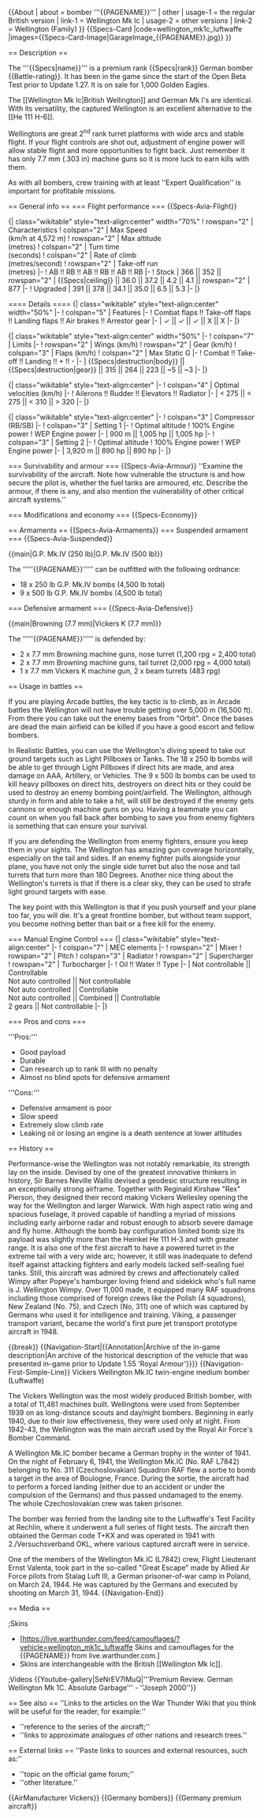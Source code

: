 {{About
| about = bomber '''{{PAGENAME}}'''
| other
| usage-1 = the regular British version
| link-1 = Wellington Mk Ic
| usage-2 = other versions
| link-2 = Wellington (Family)
}}
{{Specs-Card
|code=wellington_mk1c_luftwaffe
|images={{Specs-Card-Image|GarageImage_{{PAGENAME}}.jpg}}
}}

== Description ==
<!-- ''In the description, the first part should be about the history of and the creation and combat usage of the aircraft, as well as its key features. In the second part, tell the reader about the aircraft in the game. Insert a screenshot of the vehicle, so that if the novice player does not remember the vehicle by name, he will immediately understand what kind of vehicle the article is talking about.'' -->
The '''{{Specs|name}}''' is a premium rank {{Specs|rank}} German bomber {{Battle-rating}}. It has been in the game since the start of the Open Beta Test prior to Update 1.27. It is on sale for 1,000 Golden Eagles.

The [[Wellington Mk Ic|British Wellington]] and German Mk I's are identical. With its versatility, the captured Wellington is an excellent alternative to the [[He 111 H-6]].

Wellingtons are great 2<sup>nd</sup> rank turret platforms with wide arcs and stable flight. If your flight controls are shot out, adjustment of engine power will allow stable flight and more opportunities to fight back. Just remember it has only 7.7 mm (.303 in) machine guns so it is more luck to earn kills with them.

As with all bombers, crew training with at least ''Expert Qualification'' is important for profitable missions.

== General info ==
=== Flight performance ===
{{Specs-Avia-Flight}}
<!-- ''Describe how the aircraft behaves in the air. Speed, manoeuvrability, acceleration and allowable loads - these are the most important characteristics of the vehicle.'' -->

{| class="wikitable" style="text-align:center" width="70%"
! rowspan="2" | Characteristics
! colspan="2" | Max Speed<br>(km/h at 4,572 m)
! rowspan="2" | Max altitude<br>(metres)
! colspan="2" | Turn time<br>(seconds)
! colspan="2" | Rate of climb<br>(metres/second)
! rowspan="2" | Take-off run<br>(metres)
|-
! AB !! RB !! AB !! RB !! AB !! RB
|-
! Stock
| 366 || 352 || rowspan="2" | {{Specs|ceiling}} || 36.0 || 37.2 || 4.2 || 4.1 || rowspan="2" | 877
|-
! Upgraded
| 391 || 378 || 34.1 || 35.0 || 6.5 || 5.3
|-
|}

==== Details ====
{| class="wikitable" style="text-align:center" width="50%"
|-
! colspan="5" | Features
|-
! Combat flaps !! Take-off flaps !! Landing flaps !! Air brakes !! Arrestor gear
|-
| ✓ || ✓ || ✓ || X || X     <!-- ✓ -->
|-
|}

{| class="wikitable" style="text-align:center" width="50%"
|-
! colspan="7" | Limits
|-
! rowspan="2" | Wings (km/h)
! rowspan="2" | Gear (km/h)
! colspan="3" | Flaps (km/h)
! colspan="2" | Max Static G
|-
! Combat !! Take-off !! Landing !! + !! -
|-
| {{Specs|destruction|body}} || {{Specs|destruction|gear}} || 315 || 264 || 223 || ~5 || ~3
|-
|}

{| class="wikitable" style="text-align:center"
|-
! colspan="4" | Optimal velocities (km/h)
|-
! Ailerons !! Rudder !! Elevators !! Radiator
|-
| < 275 || < 275 || < 310 || > 320
|-
|}

{| class="wikitable" style="text-align:center"
|-
! colspan="3" | Compressor (RB/SB)
|-
! colspan="3" | Setting 1
|-
! Optimal altitude
! 100% Engine power
! WEP Engine power
|-
| 900 m || 1,005 hp || 1,005 hp
|-
! colspan="3" | Setting 2
|-
! Optimal altitude
! 100% Engine power
! WEP Engine power
|-
| 3,920 m || 890 hp || 890 hp
|-
|}

=== Survivability and armour ===
{{Specs-Avia-Armour}}
''Examine the survivability of the aircraft. Note how vulnerable the structure is and how secure the pilot is, whether the fuel tanks are armoured, etc. Describe the armour, if there is any, and also mention the vulnerability of other critical aircraft systems.''

=== Modifications and economy ===
{{Specs-Economy}}

== Armaments ==
{{Specs-Avia-Armaments}}
=== Suspended armament ===
{{Specs-Avia-Suspended}}
<!-- ''Describe the aircraft's suspended armament: additional cannons under the wings, bombs, rockets and torpedoes. This section is especially important for bombers and attackers. If there is no suspended weaponry remove this subsection.'' -->
{{main|G.P. Mk.IV (250 lb)|G.P. Mk.IV (500 lb)}}

The '''''{{PAGENAME}}''''' can be outfitted with the following ordnance:

* 18 x 250 lb G.P. Mk.IV bombs (4,500 lb total)
* 9 x 500 lb G.P. Mk.IV bombs (4,500 lb total)

=== Defensive armament ===
{{Specs-Avia-Defensive}}
<!-- ''Defensive armament with turret machine guns or cannons, crewed by gunners. Examine the number of gunners and what belts or drums are better to use. If defensive weaponry is not available, remove this subsection.'' -->
{{main|Browning (7.7 mm)|Vickers K (7.7 mm)}}

The '''''{{PAGENAME}}''''' is defended by:

* 2 x 7.7 mm Browning machine guns, nose turret (1,200 rpg = 2,400 total)
* 2 x 7.7 mm Browning machine guns, tail turret (2,000 rpg = 4,000 total)
* 1 x 7.7 mm Vickers K machine gun, 2 x beam turrets (483 rpg)

== Usage in battles ==
<!-- ''Describe the tactics of playing in the aircraft, the features of using aircraft in a team and advice on tactics. Refrain from creating a "guide" - do not impose a single point of view, but instead, give the reader food for thought. Examine the most dangerous enemies and give recommendations on fighting them. If necessary, note the specifics of the game in different modes (AB, RB, SB).'' -->
If you are playing Arcade battles, the key tactic is to climb, as in Arcade battles the Wellington will not have trouble getting over 5,000 m (16,500 ft). From there you can take out the enemy bases from "Orbit". Once the bases are dead the main airfield can be killed if you have a good escort and fellow bombers.

In Realistic Battles, you can use the Wellington's diving speed to take out ground targets such as Light Pillboxes or Tanks. The 18 x 250 lb bombs will be able to get through Light Pillboxes if direct hits are made, and area damage on AAA, Artillery, or Vehicles. The 9 x 500 lb bombs can be used to kill heavy pillboxes on direct hits, destroyers on direct hits or they could be used to destroy an enemy bombing point/airfield.
The Wellington, although sturdy in form and able to take a hit, will still be destroyed if the enemy gets cannons or enough machine guns on you. Having a teammate you can count on when you fall back after bombing to save you from enemy fighters is something that can ensure your survival.

If you are defending the Wellington from enemy fighters, ensure you keep them in your sights. The Wellington has amazing gun coverage horizontally, especially on the tail and sides. If an enemy fighter pulls alongside your plane, you have not only the single side turret but also the nose and tail turrets that turn more than 180 Degrees.
Another nice thing about the Wellington's turrets is that if there is a clear sky, they can be used to strafe light ground targets with ease.

The key point with this Wellington is that if you push yourself and your plane too far, you will die. It's a great frontline bomber, but without team support, you become nothing better than bait or a free kill for the enemy.

=== Manual Engine Control ===
{| class="wikitable" style="text-align:center"
|-
! colspan="7" | MEC elements
|-
! rowspan="2" | Mixer
! rowspan="2" | Pitch
! colspan="3" | Radiator
! rowspan="2" | Supercharger
! rowspan="2" | Turbocharger
|-
! Oil !! Water !! Type
|-
| Not controllable || Controllable<br>Not auto controlled || Not controllable<br>Not auto controlled || Controllable<br>Not auto controlled || Combined || Controllable<br>2 gears || Not controllable
|-
|}

=== Pros and cons ===
<!-- ''Summarise and briefly evaluate the vehicle in terms of its characteristics and combat effectiveness. Mark its pros and cons in the bulleted list. Try not to use more than 6 points for each of the characteristics. Avoid using categorical definitions such as "bad", "good" and the like - use substitutions with softer forms such as "inadequate" and "effective".'' -->

'''Pros:'''

* Good payload
* Durable
* Can research up to rank III with no penalty 
* Almost no blind spots for defensive armament 

'''Cons:'''

* Defensive armament is poor
* Slow speed
* Extremely slow climb rate
* Leaking oil or losing an engine is a death sentence at lower altitudes

== History ==
<!-- ''Describe the history of the creation and combat usage of the aircraft in more detail than in the introduction. If the historical reference turns out to be too long, take it to a separate article, taking a link to the article about the vehicle and adding a block "/History" (example: <nowiki>https://wiki.warthunder.com/(Vehicle-name)/History</nowiki>) and add a link to it here using the <code>main</code> template. Be sure to reference text and sources by using <code><nowiki><ref></ref></nowiki></code>, as well as adding them at the end of the article with <code><nowiki><references /></nowiki></code>. This section may also include the vehicle's dev blog entry (if applicable) and the in-game encyclopedia description (under <code><nowiki>=== In-game description ===</nowiki></code>, also if applicable).'' -->
Performance-wise the Wellington was not notably remarkable, its strength lay on the inside. Devised by one of the greatest innovative thinkers in history, Sir Barnes Neville Wallis devised a geodesic structure resulting in an exceptionally strong airframe. Together with Reginald Kirshaw "Rex" Pierson, they designed their record making Vickers Wellesley opening the way for the Wellington and larger Warwick. With high aspect ratio wing and spacious fuselage, it proved capable of handling a myriad of missions including early airborne radar and robust enough to absorb severe damage and fly home. Although the bomb bay configuration limited bomb size its payload was slightly more than the Heinkel He 111 H-3 and with greater range. It is also one of the first aircraft to have a powered turret in the extreme tail with a very wide arc; however, it still was inadequate to defend itself against attacking fighters and early models lacked self-sealing fuel tanks. Still, this aircraft was admired by crews and affectionately called Wimpy after Popeye's hamburger loving friend and sidekick who's full name is J. Wellington Wimpy. Over 11,000 made, it equipped many RAF squadrons including those comprised of foreign crews like the Polish (4 squadrons), New Zealand (No. 75), and Czech (No, 311) one of which was captured by Germans who used it for intelligence and training. Viking, a passenger transport variant, became the world's first pure jet transport prototype aircraft in 1948.

{{break}}
{{Navigation-Start|{{Annotation|Archive of the in-game description|An archive of the historical description of the vehicle that was presented in-game prior to Update 1.55 'Royal Armour'}}}}
{{Navigation-First-Simple-Line}}
Vickers Wellington Mk.IC twin-engine medium bomber (Luftwaffe)

The Vickers Wellington was the most widely produced British bomber, with a total of 11,461 machines built. Wellingtons were used from September 1939 on as long-distance scouts and day/night bombers. Beginning in early 1940, due to their low effectiveness, they were used only at night. From 1942-43, the Wellington was the main aircraft used by the Royal Air Force's Bomber Command.

A Wellington Mk.IC bomber became a German trophy in the winter of 1941. On the night of February 6, 1941, the Wellington Mk.IC (No. RAF L7842) belonging to No. 311 (Czechoslovakian) Squadron RAF flew a sortie to bomb a target in the area of Boulogne, France. During the sortie, the aircraft had to perform a forced landing (either due to an accident or under the compulsion of the Germans) and thus passed undamaged to the enemy. The whole Czechoslovakian crew was taken prisoner.

The bomber was ferried from the landing site to the Luftwaffe's Test Facility at Rechlin, where it underwent a full series of flight tests. The aircraft then obtained the German code T+KX and was operated in 1941 with 2./Versuchsverband OKL, where various captured aircraft were in service.

One of the members of the Wellington Mk.IC (L7842) crew, Flight Lieutenant Ernst Valenta, took part in the so-called "Great Escape" made by Allied Air Force pilots from Stalag Luft III, a German prisoner-of-war camp in Poland, on March 24, 1944. He was captured by the Germans and executed by shooting on March 31, 1944.
{{Navigation-End}}

== Media ==
<!-- ''Excellent additions to the article would be video guides, screenshots from the game, and photos.'' -->

;Skins

* [https://live.warthunder.com/feed/camouflages/?vehicle=wellington_mk1c_luftwaffe Skins and camouflages for the {{PAGENAME}} from live.warthunder.com.]
* Skins are interchangeable with the British [[Wellington Mk Ic]].

;Videos
{{Youtube-gallery|SeNrEV7lMuQ|'''Premium Review. German Wellington Mk 1C. Absolute Garbage''' - ''Joseph 2000''}}

== See also ==
''Links to the articles on the War Thunder Wiki that you think will be useful for the reader, for example:''

* ''reference to the series of the aircraft;''
* ''links to approximate analogues of other nations and research trees.''

== External links ==
''Paste links to sources and external resources, such as:''

* ''topic on the official game forum;''
* ''other literature.''

{{AirManufacturer Vickers}}
{{Germany bombers}}
{{Germany premium aircraft}}